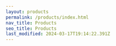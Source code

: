 ```yaml
---
layout: products
permalink: /products/index.html
nav_title: Products
seo_title: Products
last_modified: 2024-03-17T19:14:22.391Z
---
```

